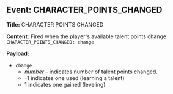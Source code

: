 ## Event: CHARACTER_POINTS_CHANGED

**Title:** CHARACTER POINTS CHANGED

**Content:**
Fired when the player's available talent points change.
`CHARACTER_POINTS_CHANGED: change`

**Payload:**
- `change`
  - *number* - indicates number of talent points changed.
  - -1 indicates one used (learning a talent)
  - 1 indicates one gained (leveling)